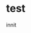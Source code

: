 <html lang="en">
<head>
  <meta charset="UTF-8">
<meta name="viewport" content="width=device-width, initial-scale=1.0">
  <link rel="stylesheet" href="styles.css">
                                                                     <title>Animation's Dumb Site</title>
                                                                     </head>
<body>
                                                                     <h1>test</h1>
                                                                     <p>innit</p>
                                                                     </body>
                                                                     </html>
